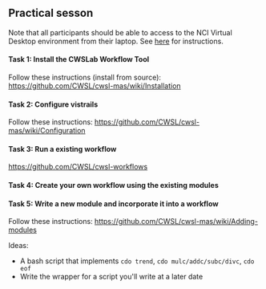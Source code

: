 ## Practical sesson

Note that all participants should be able to access to the NCI Virtual Desktop environment from their laptop. 
See [here](https://github.com/CWSL/cwsl-mas/wiki/Connecting-to-the-CWSLab) for instructions.


#### Task 1: Install the CWSLab Workflow Tool 

Follow these instructions (install from source): https://github.com/CWSL/cwsl-mas/wiki/Installation

#### Task 2: Configure vistrails

Follow these instructions: https://github.com/CWSL/cwsl-mas/wiki/Configuration

#### Task 3: Run a existing workflow

https://github.com/CWSL/cwsl-workflows

#### Task 4: Create your own workflow using the existing modules

#### Task 5: Write a new module and incorporate it into a workflow 

Follow these instructions: https://github.com/CWSL/cwsl-mas/wiki/Adding-modules

Ideas: 
* A bash script that implements `cdo trend`, `cdo mulc/addc/subc/divc`, `cdo eof`
* Write the wrapper for a script you'll write at a later date


